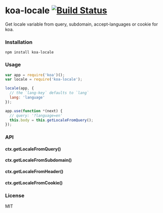 # koa-locale [![Build Status](https://travis-ci.org/fundon/koa-locale.svg)](https://travis-ci.org/fundon/koa-locale)

Get locale variable from query, subdomain, accept-languages or cookie for koa.

### Installation

```
npm install koa-locale
```

### Usage

```js
var app = require('koa')();
var locale = require('koa-locale');

locale(app, {
  // the `lang-key` defaults to `lang`
  lang: 'language'
});

app.use(function *(next) {
  // query: '?language=en'
  this.body = this.getLocaleFromQuery();
});
```

### API

#### ctx.getLocaleFromQuery()

#### ctx.getLocaleFromSubdomain()

#### ctx.getLocaleFromHeader()

#### ctx.getLocaleFromCookie()


### License

MIT
